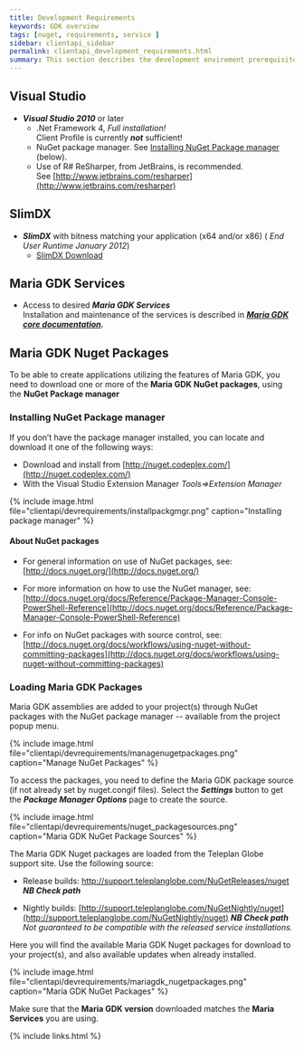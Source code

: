 ```yaml
---
title: Development Requirements
keywords: GDK overview
tags: [nuget, requirements, service ]
sidebar: clientapi_sidebar
permalink: clientapi_development_requirements.html
summary: This section describes the development envirement prerequisites for creating applications with Maria GDK. 
---
```


## Visual Studio
* ***Visual Studio 2010*** or later
    * .Net Framework 4, *Full installation!* <br>
     Client Profile is currently ***not*** sufficient!
    * NuGet package manager. See [Installing NuGet Package manager](maria_gdk/programming/prerequisites&#installing_nuget_package_manager) (below).
    * Use of R# ReSharper, from JetBrains, is recommended. <br>
      See [http://www.jetbrains.com/resharper](http://www.jetbrains.com/resharper)

## SlimDX
* ***SlimDX*** with bitness matching your application (x64 and/or x86) ( *End User Runtime January 2012*)
    * [SlimDX Download](http://slimdx.org/download.php)

## Maria GDK Services
* Access to desired ***Maria GDK Services*** <br>
  Installation and maintenance of the services is described in ***[Maria GDK core documentation](core_landing_page.html#services).***

## Maria GDK Nuget Packages
To be able to create applications utilizing the features of Maria GDK, you need to download one or more of the **Maria GDK NuGet packages**, using the **NuGet Package manager**

### Installing NuGet Package manager

If you don’t have the package manager installed, you can locate and download it one of the following ways:

*  Download and install from [http://nuget.codeplex.com/](http://nuget.codeplex.com/) 
*  With the Visual Studio Extension Manager *Tools⇒Extension Manager* 

{% include image.html file="clientapi/devrequirements/installpackgmgr.png" caption="Installing package manager" %}

#### About NuGet packages
*  For general information on use of NuGet packages, see:<br>
 [http://docs.nuget.org/](http://docs.nuget.org/)

*  For more information on how to use the NuGet manager, see:<br> [http://docs.nuget.org/docs/Reference/Package-Manager-Console-PowerShell-Reference](http://docs.nuget.org/docs/Reference/Package-Manager-Console-PowerShell-Reference)

*  For info on NuGet packages with source control, see:<br> [http://docs.nuget.org/docs/workflows/using-nuget-without-committing-packages](http://docs.nuget.org/docs/workflows/using-nuget-without-committing-packages)


### Loading Maria GDK Packages 
Maria GDK assemblies are added to your project(s) through NuGet packages with the NuGet package manager -- available from the project popup menu.<br>

{% include image.html file="clientapi/devrequirements/managenugetpackages.png" caption="Manage NuGet Packages" %}

To access the packages, you need to define the Maria GDK package source (if not already set by nuget.congif files). Select the ***Settings*** button to get the ***Package Manager Options*** page to create the source.

{% include image.html file="clientapi/devrequirements/nuget_packagesources.png" caption="Maria GDK NuGet Package Sources" %}

The Maria GDK Nuget packages are loaded from the Teleplan Globe support site. Use the following source:

*  Release builds: http://support.teleplanglobe.com/NuGetReleases/nuget ***NB Check path***

*  Nightly builds: [http://support.teleplanglobe.com/NuGetNightly/nuget](http://support.teleplanglobe.com/NuGetNightly/nuget) ***NB Check path***<br>
   *Not guaranteed to be compatible with the released service installations.* 

Here you will find the available Maria GDK Nuget packages for download to your project(s), and also available updates when already installed.

{% include image.html file="clientapi/devrequirements/mariagdk_nugetpackages.png" caption="Maria GDK NuGet Packages" %}

Make sure that the **Maria GDK version** downloaded matches the **Maria Services** you are using.

{% include links.html %}
